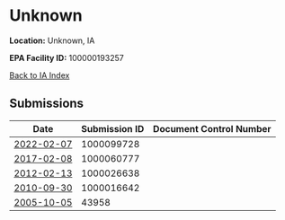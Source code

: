 # Unknown

**Location:** Unknown, IA

**EPA Facility ID:** 100000193257

[Back to IA Index](../../index.md)

## Submissions

| Date | Submission ID | Document Control Number |
|------|--------------|-------------------------|
| [2022-02-07](submissions/1000099728.md) | 1000099728 |  |
| [2017-02-08](submissions/1000060777.md) | 1000060777 |  |
| [2012-02-13](submissions/1000026638.md) | 1000026638 |  |
| [2010-09-30](submissions/1000016642.md) | 1000016642 |  |
| [2005-10-05](submissions/43958.md) | 43958 |  |

